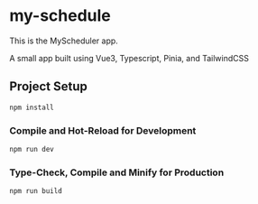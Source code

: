 # my-schedule

This is the MyScheduler app. 

A small app built using Vue3, Typescript, Pinia, and TailwindCSS

## Project Setup

```sh
npm install
```

### Compile and Hot-Reload for Development

```sh
npm run dev
```

### Type-Check, Compile and Minify for Production

```sh
npm run build
```